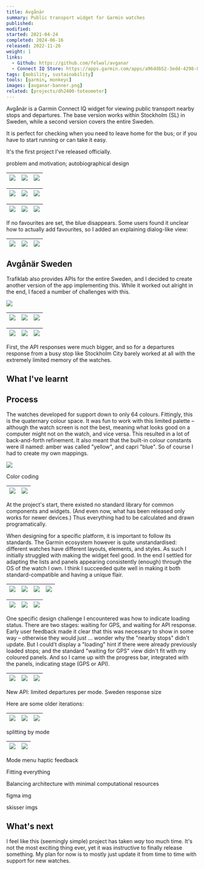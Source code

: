```yaml
---
title: Avgånär
summary: Public transport widget for Garmin watches
published:
modified:
started: 2021-04-24
completed: 2024-06-16
released: 2022-11-26
weight: 1
links:
  - Github: https://github.com/felwal/avganar
  - Connect IQ Store: https://apps.garmin.com/apps/a96ddb52-3edd-4298-8348-5bd818376a2a
tags: [mobility, sustainability]
tools: [garmin, monkeyc]
images: [avganar-banner.png]
related: [projects/dh2400-toteometer]
---
```


Avgånär is a Garmin Connect IQ widget for viewing public transport nearby stops and departures. The base version works within Stockholm (SL) in Sweden, while a second version covers the entire Sweden.

It is perfect for checking when you need to leave home for the bus; or if you have to start running or can take it easy.

It's the first project I've released officially.

problem and motivation; autobiographical design

| ![](/images/avganar-glance.png) | ![](/images/avganar-preview.png) | ![](/images/avganar-stops-nearby.png) |
| - | - | - |

| ![](/images/avganar-stops-favorites.png) | ![](/images/avganar-modes.png) | ![](/images/avganar-departures-train.png) |
| - | - | - |

| ![](/images/avganar-departures-bus.png) | ![](/images/avganar-deviations.png) | ![](/images/avganar-error.png) |
| - | - | - |

If no favourites are set, the blue disappears. Some users found it unclear how to actually add favourites, so I added an explaining dialog-like view:

| ![](/images/avganar-stops-no-favs.png) | ![](/images/avganar-no-favs.png) | ![](/images/avganar-options.png) |
| - | - | - |

## Avgånär Sweden

Trafiklab also provides APIs for the entire Sweden, and I decided to create another version of the app implementing this. While it worked out alright in the end, I faced a number of challenges with this.

![](/images/avganar-swe-banner.png)

| ![](/images/avganar-swe-glance.png) |  ![](/images/avganar-swe-stops-nearby.png) | ![](/images/avganar-swe-stops-favorites.png)
| - | - | - |

| ![](/images/avganar-swe-modes.png) | ![](/images/avganar-swe-departures-train.png) | ![](/images/avganar-swe-error.png) |
| - | - | - |

First, the API responses were much bigger, and so for a departures response from a busy stop like Stockholm City barely worked at all with the extremely limited memory of the watches.

## What I've learnt

## Process

The watches developed for support down to only 64 colours. Fittingly, this is the quaternary colour space. It was fun to work with this limited palette – although the watch screen is not the best, meaning what looks good on a computer might not on the watch, and vice versa. This resulted in a lot of back-and-forth refinement. It also meant that the built-in colour constants were ill named: amber was called "yellow", and capri "blue". So of course I had to create my own mappings.

![](/images/quaternary-colors.png)

Color coding

| ![](/images/avganar-swe-group-color-explainer.png) | ![](/images/avganar-group-color-explainer.png) |
| - | - |

At the project's start, there existed no standard library for common components and widgets. (And even now, what has been released only works for newer devices.) Thus everything had to be calculated and drawn programatically.

When designing for a specific platform, it is important to follow its standards. The Garmin ecosystem however is quite unstandardised: different watches have different layouts, elements, and styles. As such I initially struggled with making the widget feel good. In the end I settled for adapting the lists and panels appearing consistently (enough) through the OS of the watch I own. I think I succeeded quite well in making it both standard-compatible and having a unique flair.

| ![](/images/garmin-sports.png) | ![](/images/garmin-sports-favorites.png) | ![](/images/garmin-connection.png) | ![](/images/garmin-activity-last.png) |
| - | - | - | - |

| ![](/images/garmin-activity-gps.png) | ![](/images/garmin-activity-menu.png) | ![](/images/garmin-dialog.png) |
| - | - | - |

One specific design challenge I encountered was how to indicate loading status. There are two stages: waiting for GPS, and waiting for API response. Early user feedback made it clear that this was necessary to show in some way – otherwise they would just ... wonder why the "nearby stops" didn't update. But I could't display a "loading" hint if there were already previously loaded stops; and the standard "waiting for GPS" view didn't fit with my coloured panels. And so I came up with the progress bar, integrated with the panels, indicating stage (GPS or API).

| ![](/images/avganar-swe-stops-loading.png) | ![](/images/avganar-departures-loading.png) | ![](/images/avganar-departures-no-connection.png) |
| - | - | - |

New API: limited departures per mode. Sweden response size

Here are some older iterations:

| ![](/images/avganar-process-departures-tram.png) | ![](/images/avganar-process-departures-train.png) | ![](/images/avganar-process-departures-too-large.png) |
| - | - | - |

splitting by mode

| ![](/images/avganar-modes.png) | ![](/images/avganar-swe-modes.png) |
| - | - |

Mode menu haptic feedback

Fitting everything

Balancing architecture with minimal computational resources

figma img

skisser imgs

## What's next

I feel like this (seemingly simple) project has taken _way_ too much time. It's not the most exciting thing ever, yet it was instructive to finally release something. My plan for now is to mostly just update it from time to time with support for new watches.
